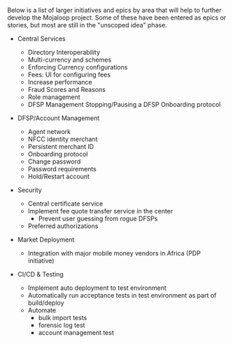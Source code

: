Below is a list of larger initiatives and epics by area that will help to further develop the Mojaloop project. Some of these have been entered as epics or stories, but most are still in the "unscoped idea" phase.

- Central Services
	- Directory Interoperability
	- Multi-currency and schemes
	- Enforcing Currency configurations
	- Fees: UI for configuring fees
	- Increase performance 
	- Fraud Scores and Reasons
	- Role management
	- DFSP Management
		Stopping/Pausing a DFSP
		Onboarding protocol
			
- DFSP/Account Management
	- Agent network
	- NFCC identity merchant
	- Persistent merchant ID
	- Onboarding protocol
	- Change password
	- Password requirements
	- Hold/Restart account
- Security
	- Central certificate service
	- Implement fee quote transfer service in the center
		- Prevent user guessing from rogue DFSPs
	- Preferred authorizations
	
- Market Deployment
	- Integration with major mobile money vendors in Africa (PDP initiative)
	
- CI/CD & Testing
	- Implement auto deployment to test environment
	- Automatically run acceptance tests in test environment as part of build/deploy
	- Automate 
		- bulk import tests
		- forensic log test
		- account management test
